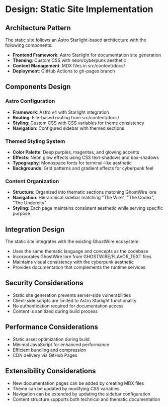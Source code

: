 <!-- OPENSPEC:START -->

# Design: Static Site Implementation

## Architecture Pattern

The static site follows an Astro Starlight-based architecture with the following components:

- **Frontend Framework**: Astro Starlight for documentation site generation
- **Theming**: Custom CSS with neon/cyberpunk aesthetic
- **Content Management**: MDX files in src/content/docs/
- **Deployment**: GitHub Actions to gh-pages branch

## Components Design

### Astro Configuration

- **Framework**: Astro v4 with Starlight integration
- **Routing**: File-based routing from src/content/docs/
- **Styling**: Custom CSS with CSS variables for theme consistency
- **Navigation**: Configured sidebar with themed sections

### Themed Styling System

- **Color Palette**: Deep purples, magentas, and glowing accents
- **Effects**: Neon glow effects using CSS text-shadows and box-shadows
- **Typography**: Monospace fonts for terminal-like aesthetic
- **Backgrounds**: Grid patterns and gradient effects for cyberpunk feel

### Content Organization

- **Structure**: Organized into thematic sections matching GhostWire lore
- **Navigation**: Hierarchical sidebar matching "The Wire", "The Codex", "The Undercity"
- **Styling**: Each page maintains consistent aesthetic while serving specific purpose

## Integration Design

The static site integrates with the existing GhostWire ecosystem:

- Uses the same thematic language and concepts as the codebase
- Incorporates GhostWire lore from GHOSTWIRE/FLAVOR_TEXT files
- Maintains visual consistency with the cyberpunk aesthetic
- Provides documentation that complements the runtime services

## Security Considerations

- Static site generation prevents server-side vulnerabilities
- Client-side scripts are limited to Astro Starlight functionality
- No authentication required for documentation access
- Content is sanitized during build process

## Performance Considerations

- Static asset optimization during build
- Minimal JavaScript for enhanced performance
- Efficient bundling and compression
- CDN delivery via GitHub Pages

## Extensibility Considerations

- New documentation pages can be added by creating MDX files
- Theme can be updated by modifying CSS variables
- Navigation can be extended by updating the sidebar configuration
- Content structure supports both technical and thematic documentation

<!-- OPENSPEC:END -->
